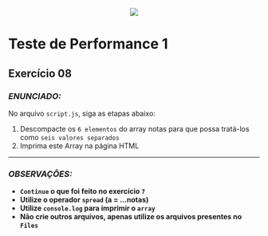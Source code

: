 <p align="center">
    <img src="https://www.infnet.edu.br/infnet/wp-content/themes/infnet.homepage//assets/img/LogoInfnetRodape.png"/>
</p>

# Teste de Performance 1

## Exercício 08

### _ENUNCIADO:_

No arquivo `script.js`, siga as etapas abaixo:

1. Descompacte os `6 elementos` do array notas para que possa tratá-los como `seis valores separados`
2. Imprima este Array na página HTML

---

### _OBSERVAÇÕES:_

- **`Continue` o que foi feito no exercício `7`**
- **Utilize o operador `spread` (a = ...notas)**
- **Utilize `console.log` para imprimir o `array`**
- **Não crie outros arquivos, apenas utilize os arquivos presentes no `Files`**